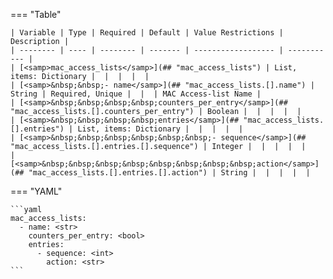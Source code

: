 <!--
  ~ Copyright (c) 2023 Arista Networks, Inc.
  ~ Use of this source code is governed by the Apache License 2.0
  ~ that can be found in the LICENSE file.
  -->
=== "Table"

    | Variable | Type | Required | Default | Value Restrictions | Description |
    | -------- | ---- | -------- | ------- | ------------------ | ----------- |
    | [<samp>mac_access_lists</samp>](## "mac_access_lists") | List, items: Dictionary |  |  |  |  |
    | [<samp>&nbsp;&nbsp;- name</samp>](## "mac_access_lists.[].name") | String | Required, Unique |  |  | MAC Access-list Name |
    | [<samp>&nbsp;&nbsp;&nbsp;&nbsp;counters_per_entry</samp>](## "mac_access_lists.[].counters_per_entry") | Boolean |  |  |  |  |
    | [<samp>&nbsp;&nbsp;&nbsp;&nbsp;entries</samp>](## "mac_access_lists.[].entries") | List, items: Dictionary |  |  |  |  |
    | [<samp>&nbsp;&nbsp;&nbsp;&nbsp;&nbsp;&nbsp;- sequence</samp>](## "mac_access_lists.[].entries.[].sequence") | Integer |  |  |  |  |
    | [<samp>&nbsp;&nbsp;&nbsp;&nbsp;&nbsp;&nbsp;&nbsp;&nbsp;action</samp>](## "mac_access_lists.[].entries.[].action") | String |  |  |  |  |

=== "YAML"

    ```yaml
    mac_access_lists:
      - name: <str>
        counters_per_entry: <bool>
        entries:
          - sequence: <int>
            action: <str>
    ```
